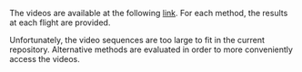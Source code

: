 The videos are available at the following [link](https://drive.google.com/drive/folders/1CoUF1gIpiB3AeQx9zpSNoo_agPWRX-3Q?usp=sharing).
For each method, the results at each flight are provided.

Unfortunately, the video sequences are too large to fit in the current repository.
Alternative methods are evaluated in order to more conveniently access the videos.


